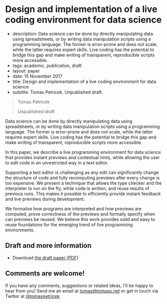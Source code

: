 # Design and implementation of a live coding environment for data science

 - description: Data science can be done by directly manipulating data using spreadsheets, or by 
    writing data manipulation scripts using a programming language. The former is error-prone and
    does not scale, while the latter requires expert skills. Live coding has the potential to 
    bridge this gap and make writing of transparent, reproducible scripts more accessible.
 - tags: academic, publication, draft
 - layout: paper
 - date: 15 November 2017
 - title: Design and implementation of a live coding environment for data science
 - subtitle: Tomas Petricek. Unpublished draft.
 

> Tomas Petricek
>
> Unpublished draft

Data science can be done by directly manipulating data using spreadsheets, or by writing 
data manipulation scripts using a programming language. The former is error-prone and
does not scale, while the latter requires expert skills. Live coding has the potential to 
bridge this gap and make writing of transparent, reproducible scripts more accessible.

In this paper, we describe a live programming environment for data science that provides instant 
previews and contextual hints, while allowing the user to edit code in an unrestricted way in
a text editor. 

Supporting a text editor is challenging as any edit can significantly change the structure of code and
fully recomputing previews after every change is too expensive. We present a technique that allows the type
checker and the interpreter to run on the fly, while code is written, and reuse results of previous 
runs. This makes it possible to efficiently provide instant feedback and live previews during development.

We formalise how programs are interpreted and how previews are computed, prove correctness
of the previews and formally specify when can previews be reused. We believe this work provides
solid and easy to reuse foundations for the emerging trend of live programming environments.

## Draft and more information

 - Download [the draft paper (PDF)](paper.pdf)

## Comments are welcome!

If you have any comments, suggestions or related ideas, I'll be happy to
hear from you! Send me an email at [tomas@tomasp.net](mailto:tomas@tomasp.net)
or get in touch via Twitter at [@tomaspetricek](http://twitter.com/tomaspetricek).
